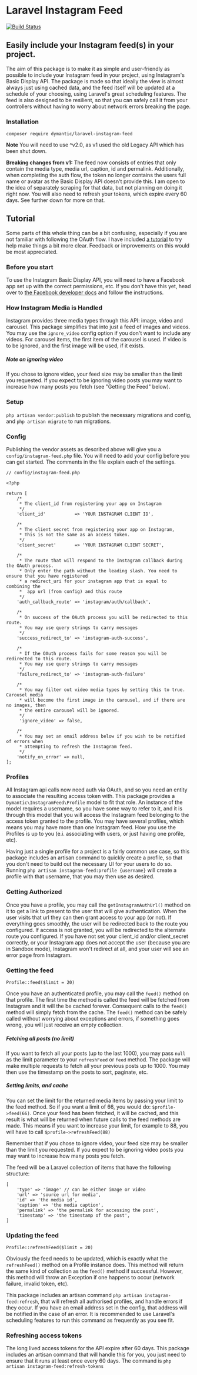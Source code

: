 # Laravel Instagram Feed

[![Build Status](https://travis-ci.org/Dymantic/laravel-instagram-feed.svg?branch=master)](https://travis-ci.org/Dymantic/laravel-instagram-feed)

## Easily include your Instagram feed(s) in your project.

The aim of this package is to make it as simple and user-friendly as possible to include your Instagram feed in your project, using Instagram's Basic Display API. The package is made so that ideally the view is almost always just using cached data, and the feed itself will be updated at a schedule of your choosing, using Laravel's great scheduling features. The feed is also designed to be resilient, so that you can safely call it from your controllers without having to worry about network errors breaking the page.

### Installation

```
composer require dymantic/laravel-instagram-feed
```

**Note** You will need to use ^v2.0, as v1 used the old Legacy API which has been shut down.

**Breaking changes from v1:** The feed now consists of entries that only contain the media type, media url, caption, id and permalink. Additionally, when completing the auth flow, the token no longer contains the users full name or avatar as the Basic Display API doesn't provide this. I am open to the idea of separately scraping for that data, but not planning on doing it right now. You will also need to refresh your tokens, which expire every 60 days. See further down for more on that.

## Tutorial

Some parts of this whole thing can be a bit confusing, especially if you are not familiar with following the OAuth flow. I have included [a tutorial](tutorial.md) to try help make things a bit more clear. Feedback or improvements on this would be most appreciated.

### Before you start

To use the Instagram Basic Display API, you will need to have a Facebook app set up with the correct permissions, etc. If you don't have this yet, head over to [the Facebook developer docs](https://developers.facebook.com/docs/instagram-basic-display-api/getting-started) and follow the instructions.

### How Instagram Media is Handled

Instagram provides three media types through this API: image, video and carousel. This package simplifies that into just a feed of images and videos. You may use the `ignore_video` config option if you don't want to include any videos. For carousel items, the first item of the carousel is used. If video is to be ignored, and the first image will be used, if it exists.

##### Note on ignoring video

If you chose to ignore video, your feed size may be smaller than the limit you requested. If you expect to be ignoring video posts you may want to increase how many posts you fetch (see "Getting the Feed" below).

### Setup

`php artisan vendor:publish` to publish the necessary migrations and config, and `php artisan migrate` to run migrations.

### Config

Publishing the vendor assets as described above will give you a `config/instagram-feed.php` file. You will need to add your config before you can get started. The comments in the file explain each of the settings.

```
// config/instagram-feed.php

<?php

return [
    /*
     * The client_id from registering your app on Instagram
     */
    'client_id'           => 'YOUR INSTAGRAM CLIENT ID',

    /*
     * The client secret from registering your app on Instagram,
     * This is not the same as an access token.
     */
    'client_secret'       => 'YOUR INSTAGRAM CLIENT SECRET',

    /*
     * The route that will respond to the Instagram callback during the OAuth process.
     * Only enter the path without the leading slash. You need to ensure that you have registered
     * a redirect_uri for your instagram app that is equal to combining the
     *  app url (from config) and this route
     */
    'auth_callback_route' => 'instagram/auth/callback',

    /*
     * On success of the OAuth process you will be redirected to this route.
     * You may use query strings to carry messages
     */
    'success_redirect_to' => 'instagram-auth-success',

    /*
     * If the OAuth process fails for some reason you will be redirected to this route.
     * You may use query strings to carry messages
     */
    'failure_redirect_to' => 'instagram-auth-failure'

    /*
     * You may filter out video media types by setting this to true. Carousel media
     * will become the first image in the carousel, and if there are no images, then
     * the entire carousel will be ignored.
     */
     'ignore_video' => false,

    /*
     * You may set an email address below if you wish to be notified of errors when
     * attempting to refresh the Instagram feed.
     */
    'notify_on_error' => null,
];
```

### Profiles

All Instagram api calls now need auth via OAuth, and so you need an entity to associate the resulting access token with. This package provides a `Dymantic\InstagramFeed\Profile` model to fit that role. An instance of the model requires a username, so you have some way to refer to it, and it is through this model that you will access the Instagram feed belonging to the access token granted to the profile. You may have several profiles, which means you may have more than one Instagram feed. How you use the Profiles is up to you (e.i. associating with users, or just having one profile, etc).

Having just a single profile for a project is a fairly common use case, so this package includes an artisan command to quickly create a profile, so that you don't need to build out the necessary UI for your users to do so. Running `php artisan instagram-feed:profile {username}` will create a profile with that username, that you may then use as desired.

### Getting Authorized

Once you have a profile, you may call the `getInstagramAuthUrl()` method on it to get a link to present to the user that will give authentication. When the user visits that url they can then grant access to your app (or not). If everything goes smoothly, the user will be redirected back to the route you configured. If access is not granted, you will be redirected to the alternate route you configured. If you have not set your client_id and/or client_secret correctly, or your Instagram app does not accept the user (because you are in Sandbox mode), Instagram won't redirect at all, and your user will see an error page from Instagram.

### Getting the feed

`Profile::feed($limit = 20)`

Once you have an authenticated profile, you may call the `feed()` method on that profile. The first time the method is called the feed will be fetched from Instagram and it will the be cached forever. Consequent calls to the `feed()` method will simply fetch from the cache. The `feed()` method can be safely called without worrying about exceptions and errors, if something goes wrong, you will just receive an empty collection.

##### Fetching all posts (no limit)

If you want to fetch all your posts (up to the last 1000), you may pass `null` as the limit parameter to your `refreshFeed` or `feed` method. The package will make multiple requests to fetch all your previous posts up to 1000. You may then use the timestamp on the posts to sort, paginate, etc.

##### Setting limits, and cache

You can set the limit for the returned media items by passing your limit to the feed method. So if you want a limit of 66, you would do: `$profile->feed(66)`. Once your feed has been fetched, it will be cached, and this result is what will be returned when future calls to the feed methods are made. This means if you want to increase your limit, for example to 88, you will have to call `$profile->refreshFeed(88)`

Remember that if you chose to ignore video, your feed size may be smaller than the limit you requested. If you expect to be ignoring video posts you may want to increase how many posts you fetch.

The feed will be a Laravel collection of items that have the following structure:

```
[
    'type' => 'image' // can be either image or video
    'url' => 'source url for media',
    'id' => 'the media id',
    'caption' => 'the media caption',
    'permalink' => 'the permalink for accessing the post',
    'timestamp' => 'the timestamp of the post',
]
```

### Updating the feed

`Profile::refreshFeed($limit = 20)`

Obviously the feed needs to be updated, which is exactly what the `refreshFeed()` method on a Profile instance does. This method will return the same kind of collection as the `feed()` method if successful. However, this method will throw an Exception if one happens to occur (network failure, invalid token, etc).

This package includes an artisan command `php artisan instagram-feed:refresh`, that will refresh all authorised profiles, and handle errors if they occur. If you have an email address set in the config, that address will be notified in the case of an error. It is recommended to use Laravel's scheduling features to run this command as frequently as you see fit.

### Refreshing access tokens

The long lived access tokens for the API expire after 60 days. This package includes an artisan command that will handle this for you, you just need to ensure that it runs at least once every 60 days. The command is `php artisan instagram-feed:refresh-tokens`
